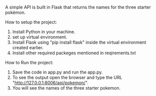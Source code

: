 A simple API is built in Flask that returns the names for the three starter pokémon.

How to setup the project:

1. Install Python in your machine.
2. set up virtual environment.
3. Install Flask using "pip install flask" inside the virtual environment created earlier.
4. Install other required packeges mentioned in reqirements.txt

How to Run the project:

1. Save the code in app.py and run the app.py.
2. To see the output open the browser and type the URL "http://127.0.0.1:8006/api/pokemon/".
3. You will see the names of the three starter pokemon.
